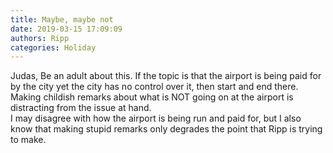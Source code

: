 ```yaml
---
title: Maybe, maybe not
date: 2019-03-15 17:09:09
authors: Ripp
categories: Holiday
---
```


 Judas,
Be an adult about this.  If the topic is that the airport is being paid for by the city yet the city has no control over it, then start and end there.  Making childish remarks about what is NOT going on at the airport is distracting from the issue at hand.  
I may disagree with how the airport is being run and paid for, but I also know that making stupid remarks only degrades the point that Ripp is trying to make.